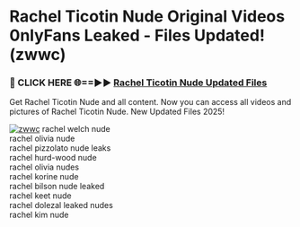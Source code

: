 # Rachel Ticotin Nude Original Videos 0nlyFans Leaked - Files Updated! (zwwc)

<h3>🔴 CLICK HERE 🌐==►► <a href="https://tinyurl.com/5h6xmrr3" rel="nofollow">Rachel Ticotin Nude Updated Files</a></h3>

Get Rachel Ticotin Nude and all content. Now you can access all videos and pictures of Rachel Ticotin Nude. New Updated Files 2025!

[![zwwc](https://i.imgur.com/KVD873Z.gif)](https://tinyurl.com/5h6xmrr3)
rachel welch nude<br>
rachel olivia nude<br>
rachel pizzolato nude leaks<br>
rachel hurd-wood nude<br>
rachel olivia nudes<br>
rachel korine nude<br>
rachel bilson nude leaked<br>
rachel keet nude<br>
rachel dolezal leaked nudes<br>
rachel kim nude
